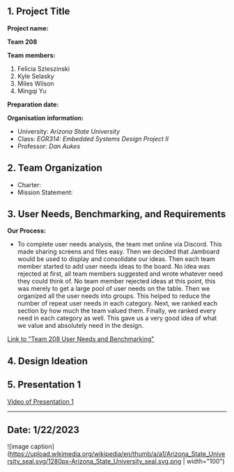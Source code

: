 ## 1. Project Title

**Project name:**

**Team 208**

**Team members:**

1. Felicia Szleszinski
2. Kyle Selasky
3. Miles Wilson
4. Mingqi Yu

**Preparation date:**

**Organisation information:**

* University: _Arizona State University_ 
* Class: _EGR314: Embedded Systems Design Project II_
* Professor: _Dan Aukes_

## 2. Team Organization
* Charter:
* Mission Statement:

## 3. User Needs, Benchmarking, and Requirements
**Our Process:**
* To complete user needs analysis, the team met online via Discord. This made sharing screens and files easy. Then we decided that Jamboard would be used to display and consolidate our ideas. Then each team member started to add user needs ideas to the board. No idea was rejected at first, all team members suggested and wrote whatever need they could think of. No team member rejected ideas at this point, this was merely to get a large pool of user needs on the table. Then we organized all the user needs into groups. This helped to reduce the number of repeat user needs in each category. Next, we ranked each section by how much the team valued them. Finally, we ranked every need in each category as well. This gave us a very good idea of what we value and absolutely need in the design. 

[Link to "Team 208 User Needs and Benchmarking"](https://docs.google.com/document/d/1yNhMk36OD9xKp0WGD0XdSZ_GKACv3c8gfcodrc5hSE0/edit?usp=sharing)

## 4. Design Ideation
 
## 5. Presentation 1

[Video of Presentation 1](https://embedded-systems-design.bitbucket.io/314/314-team-06-checkpoint-1/)
 
---
Date: 1/22/2023 
---
![image caption](https://upload.wikimedia.org/wikipedia/en/thumb/a/a1/Arizona_State_University_seal.svg/1280px-Arizona_State_University_seal.svg.png | width="100")
